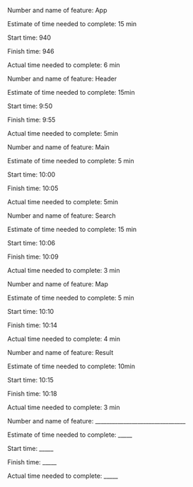 Number and name of feature: App

Estimate of time needed to complete: 15 min

Start time: 940

Finish time: 946

Actual time needed to complete: 6 min


Number and name of feature: Header

Estimate of time needed to complete: 15min

Start time: 9:50

Finish time: 9:55

Actual time needed to complete: 5min


Number and name of feature: Main

Estimate of time needed to complete: 5 min

Start time: 10:00

Finish time: 10:05

Actual time needed to complete: 5min


Number and name of feature: Search

Estimate of time needed to complete: 15 min

Start time: 10:06

Finish time: 10:09

Actual time needed to complete: 3 min


Number and name of feature: Map

Estimate of time needed to complete: 5 min

Start time: 10:10

Finish time: 10:14

Actual time needed to complete: 4 min



Number and name of feature: Result

Estimate of time needed to complete: 10min

Start time: 10:15

Finish time: 10:18

Actual time needed to complete: 3 min


Number and name of feature: ________________________________

Estimate of time needed to complete: _____

Start time: _____

Finish time: _____

Actual time needed to complete: _____
